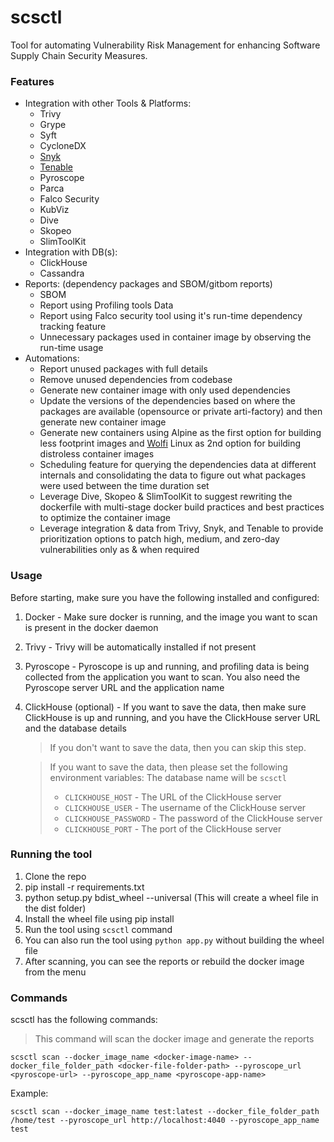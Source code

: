 # scsctl
Tool for automating Vulnerability Risk Management for enhancing Software Supply Chain Security Measures.

### Features
- Integration with other Tools & Platforms:
	- Trivy
	- Grype
	- Syft
	- CycloneDX
	- [Snyk](https://snyk.io/)
 	- [Tenable](https://www.tenable.com/products) 
	- Pyroscope
	- Parca
	- Falco Security
	- KubViz
	- Dive
	- Skopeo
	- SlimToolKit 
- Integration with DB(s):
	- ClickHouse
 	- Cassandra 
- Reports: (dependency packages and SBOM/gitbom reports)
	- SBOM
	- Report using Profiling tools Data
	- Report using Falco security tool using it's run-time dependency tracking feature
	- Unnecessary packages used in container image by observing the run-time usage 
- Automations:
	- Report unused packages with full details 
	- Remove unused dependencies from codebase 
	- Generate new container image with only used dependencies 
	- Update the versions of the dependencies based on where the packages are available (opensource or private arti-factory) and then generate new container image
	- Generate new containers using Alpine as the first option for building less footprint images and [Wolfi](https://github.com/wolfi-dev) Linux as 2nd option for building distroless container images
 	- Scheduling feature for querying the dependencies data at different internals and consolidating the data to figure out what packages were used between the time duration set
  	- Leverage Dive, Skopeo & SlimToolKit to suggest rewriting the dockerfile with multi-stage docker build practices and best practices to optimize the container image
  	- Leverage integration & data from Trivy, Snyk, and Tenable to provide prioritization options to patch high, medium, and zero-day vulnerabilities only as & when required 


### Usage

Before starting, make sure you have the following installed and configured:

1. Docker - Make sure docker is running, and the image you want to scan is present in the docker daemon
2. Trivy - Trivy will be automatically installed if not present
3. Pyroscope - Pyroscope is up and running, and profiling data is being collected from the application you want to scan. You also need the Pyroscope server URL and the application name
4. ClickHouse (optional) - If you want to save the data, then make sure ClickHouse is up and running, and you have the ClickHouse server URL and the database details
	> If you don't want to save the data, then you can skip this step.

	> If you want to save the data, then please set the following environment variables:
	The database name will be `scsctl`
	> - `CLICKHOUSE_HOST` - The URL of the ClickHouse server
	> - `CLICKHOUSE_USER` - The username of the ClickHouse server
	> - `CLICKHOUSE_PASSWORD` - The password of the ClickHouse server
	> - `CLICKHOUSE_PORT` - The port of the ClickHouse server
	
### Running the tool

1. Clone the repo
2. pip install -r requirements.txt
3. python setup.py bdist_wheel --universal (This will create a wheel file in the dist folder)
4. Install the wheel file using pip install <wheel file name>
5. Run the tool using `scsctl` command
6. You can also run the tool using `python app.py` without building the wheel file
7. After scanning, you can see the reports or rebuild the docker image from the menu


### Commands

scsctl has the following commands:
> This command will scan the docker image and generate the reports
```shell
scsctl scan --docker_image_name <docker-image-name> --docker_file_folder_path <docker-file-folder-path> --pyroscope_url <pyroscope-url> --pyroscope_app_name <pyroscope-app-name>
```
Example:
```shell
scsctl scan --docker_image_name test:latest --docker_file_folder_path /home/test --pyroscope_url http://localhost:4040 --pyroscope_app_name test
```

